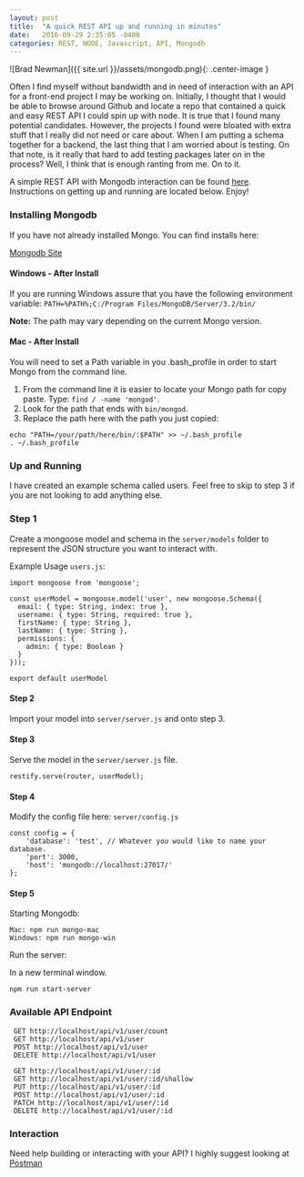 ```yaml
---
layout: post
title:  "A quick REST API up and running in minutes"
date:   2016-09-29 2:35:05 -0400
categories: REST, NODE, Javascript, API, Mongodb
---
```


![Brad Newman]({{ site.url }}/assets/mongodb.png){: .center-image }

Often I find myself without bandwidth and in need of interaction with an API for a front-end project I may be working on.
Initially, I thought that I would be able to browse around Github and locate a repo that contained a quick and easy REST API I 
could spin up with node. It is true that I found many potential candidates. However, the projects I found were bloated with extra stuff that
I really did not need or care about. When I am putting a schema together for a backend, the last thing that I am worried about is
testing. On that note, is it really that hard to add testing packages later on in the process? Well, I think that is enough ranting
from me. On to it.

A simple REST API with Mongodb interaction can be found [here](https://github.com/newmanbrad/quick-mongo-rest-server). Instructions on getting up and 
running are located below. Enjoy!

### Installing Mongodb

If you have not already installed Mongo. You can find installs here: 

[Mongodb Site](https://www.mongodb.com/download-center#community)

#### Windows - After Install
If you are running Windows assure that you have the following environment variable:
 ```PATH=%PATH%;C:/Program Files/MongoDB/Server/3.2/bin/```
 
 **Note:** The path may vary depending on the current Mongo version.
 
#### Mac - After Install
You will need to set a Path variable in you .bash_profile in order to start Mongo from the command line.

1. From the command line it is easier to locate your Mongo path for copy paste. Type: ```find / -name 'mongod'```.
2. Look for the path that ends with ```bin/mongod```.
3. Replace the path here with the path you just copied: 
```
echo "PATH=/your/path/here/bin/:$PATH" >> ~/.bash_profile
. ~/.bash_profile
```

### Up and Running

I have created an example schema called users. Feel free to skip to step 3 if you are not looking to add anything else.

### Step 1

Create a mongoose model and schema in the ```server/models``` folder to represent the JSON structure you want to interact with.

Example Usage ```users.js```:

```
import mongoose from 'mongoose';

const userModel = mongoose.model('user', new mongoose.Schema({
  email: { type: String, index: true },
  username: { type: String, required: true },
  firstName: { type: String },
  lastName: { type: String },
  permissions: {
    admin: { type: Boolean }
  }
}));

export default userModel
```

#### Step 2 

Import your model into ```server/server.js``` and onto step 3.
 
 
#### Step 3

Serve the model in the ```server/server.js``` file.

```
restify.serve(router, userModel);
```

#### Step 4

Modify the config file here: ```server/config.js```

```
const config = {
    'database': 'test', // Whatever you would like to name your database.
    'port': 3000,
    'host': 'mongodb://localhost:27017/'
};
```

#### Step 5

Starting Mongodb: 

```
Mac: npm run mongo-mac
Windows: npm run mongo-win
```

Run the server:

In a new terminal window.

```
npm run start-server 
```

### Available API Endpoint

```
 GET http://localhost/api/v1/user/count
 GET http://localhost/api/v1/user
 POST http://localhost/api/v1/user
 DELETE http://localhost/api/v1/user

 GET http://localhost/api/v1/user/:id
 GET http://localhost/api/v1/user/:id/shallow
 PUT http://localhost/api/v1/user/:id
 POST http://localhost/api/v1/user/:id
 PATCH http://localhost/api/v1/user/:id
 DELETE http://localhost/api/v1/user/:id
```


### Interaction

Need help building or interacting with your API? I highly suggest looking at [Postman](https://www.getpostman.com/) 

